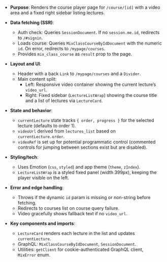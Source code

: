 - **Purpose**: Renders the course player page for `/course/[id]` with a video area and a fixed right sidebar listing lectures.

- **Data fetching (SSR)**:
  - Auth check: Queries `SessionDocument`. If no `session.me.id`, redirects to `/#signin`.
  - Loads course: Queries `MixClassCourseByIdDocument` with the numeric `id`. On error, redirects to `/mypage/courses`.
  - Provides `mix_class_course` as `result` prop to the page.

- **Layout and UI**:
  - Header with a back `Link` to `/mypage/courses` and a `Divider`.
  - Main content split:
    - Left: Responsive video container showing the current lecture’s `video_url`.
    - Right: Fixed sidebar (`LectureListWrap`) showing the course title and a list of lectures via `LectureCard`.

- **State and behavior**:
  - `currentLecture` state tracks `{ order, progress }` for the selected lecture (defaults to order 1).
  - `videoUrl` derived from `lectures_list` based on `currentLecture.order`.
  - `videoRef` is set up for potential programmatic control (commented controls for jumping between sections exist but are disabled).

- **Styling/tech**:
  - Uses Emotion (`css`, `styled`) and app theme (`theme`, `zIndex`).
  - `LectureListWrap` is a styled fixed panel (width 399px), keeping the player visible on the left.

- **Error and edge handling**:
  - Throws if the dynamic `id` param is missing or non-string before fetching.
  - Redirects to courses list on course query failure.
  - Video gracefully shows fallback text if no `video_url`.

- **Key components and imports**:
  - `LectureCard` renders each lecture in the list and updates `currentLecture`.
  - GraphQL: `MixClassCourseByIdDocument`, `SessionDocument`.
  - Utilities: `getClient` for cookie-authenticated GraphQL client, `MixError` enum.
